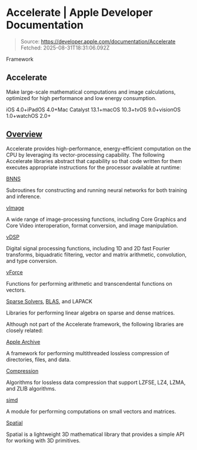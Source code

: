 # Accelerate | Apple Developer Documentation

> Source: https://developer.apple.com/documentation/Accelerate
> Fetched: 2025-08-31T18:31:06.092Z

Framework

## Accelerate

Make large-scale mathematical computations and image calculations, optimized for high performance and low energy consumption.

iOS 4.0+iPadOS 4.0+Mac Catalyst 13.1+macOS 10.3+tvOS 9.0+visionOS 1.0+watchOS 2.0+

## [Overview](https://developer.apple.com/documentation/Accelerate#overview)

Accelerate provides high-performance, energy-efficient computation on the CPU by leveraging its vector-processing capability. The following Accelerate libraries abstract that capability so that code written for them executes appropriate instructions for the processor available at runtime:

[BNNS](https://developer.apple.com/documentation/accelerate/bnns-library)

Subroutines for constructing and running neural networks for both training and inference.

[vImage](https://developer.apple.com/documentation/accelerate/vimage-library)

A wide range of image-processing functions, including Core Graphics and Core Video interoperation, format conversion, and image manipulation.

[vDSP](https://developer.apple.com/documentation/accelerate/vdsp-library)

Digital signal processing functions, including 1D and 2D fast Fourier transforms, biquadratic filtering, vector and matrix arithmetic, convolution, and type conversion.

[vForce](https://developer.apple.com/documentation/accelerate/vforce-library)

Functions for performing arithmetic and transcendental functions on vectors.

[Sparse Solvers](https://developer.apple.com/documentation/accelerate/sparse-solvers-library), [BLAS](https://developer.apple.com/documentation/accelerate/blas-library), and LAPACK

Libraries for performing linear algebra on sparse and dense matrices.

Although not part of the Accelerate framework, the following libraries are closely related:

[Apple Archive](https://developer.apple.com/documentation/AppleArchive)

A framework for performing multithreaded lossless compression of directories, files, and data.

[Compression](https://developer.apple.com/documentation/Compression)

Algorithms for lossless data compression that support LZFSE, LZ4, LZMA, and ZLIB algorithms.

[simd](https://developer.apple.com/documentation/accelerate/simd-library)

A module for performing computations on small vectors and matrices.

[Spatial](https://developer.apple.com/documentation/Spatial)

Spatial is a lightweight 3D mathematical library that provides a simple API for working with 3D primitives.
